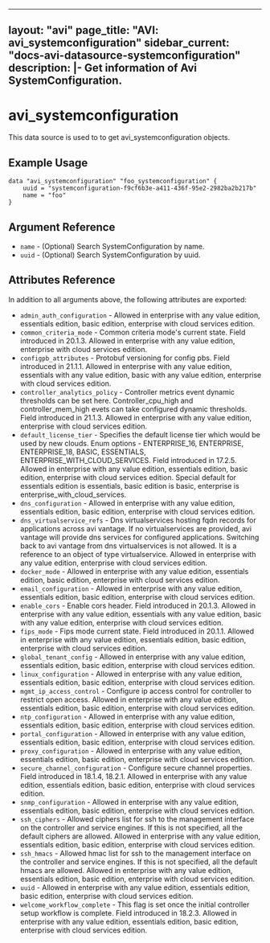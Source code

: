 <!--
    Copyright 2021 VMware, Inc.
    SPDX-License-Identifier: Mozilla Public License 2.0
-->
---
layout: "avi"
page_title: "AVI: avi_systemconfiguration"
sidebar_current: "docs-avi-datasource-systemconfiguration"
description: |-
  Get information of Avi SystemConfiguration.
---

# avi_systemconfiguration

This data source is used to to get avi_systemconfiguration objects.

## Example Usage

```hcl
data "avi_systemconfiguration" "foo_systemconfiguration" {
    uuid = "systemconfiguration-f9cf6b3e-a411-436f-95e2-2982ba2b217b"
    name = "foo"
}
```

## Argument Reference

* `name` - (Optional) Search SystemConfiguration by name.
* `uuid` - (Optional) Search SystemConfiguration by uuid.

## Attributes Reference

In addition to all arguments above, the following attributes are exported:

* `admin_auth_configuration` - Allowed in enterprise with any value edition, essentials edition, basic edition, enterprise with cloud services edition.
* `common_criteria_mode` - Common criteria mode's current state. Field introduced in 20.1.3. Allowed in enterprise with any value edition, enterprise with cloud services edition.
* `configpb_attributes` - Protobuf versioning for config pbs. Field introduced in 21.1.1. Allowed in enterprise with any value edition, essentials with any value edition, basic with any value edition, enterprise with cloud services edition.
* `controller_analytics_policy` - Controller metrics event dynamic thresholds can be set here. Controller_cpu_high and controller_mem_high evets can take configured dynamic thresholds. Field introduced in 21.1.3. Allowed in enterprise with any value edition, enterprise with cloud services edition.
* `default_license_tier` - Specifies the default license tier which would be used by new clouds. Enum options - ENTERPRISE_16, ENTERPRISE, ENTERPRISE_18, BASIC, ESSENTIALS, ENTERPRISE_WITH_CLOUD_SERVICES. Field introduced in 17.2.5. Allowed in enterprise with any value edition, essentials edition, basic edition, enterprise with cloud services edition. Special default for essentials edition is essentials, basic edition is basic, enterprise is enterprise_with_cloud_services.
* `dns_configuration` - Allowed in enterprise with any value edition, essentials edition, basic edition, enterprise with cloud services edition.
* `dns_virtualservice_refs` - Dns virtualservices hosting fqdn records for applications across avi vantage. If no virtualservices are provided, avi vantage will provide dns services for configured applications. Switching back to avi vantage from dns virtualservices is not allowed. It is a reference to an object of type virtualservice. Allowed in enterprise with any value edition, enterprise with cloud services edition.
* `docker_mode` - Allowed in enterprise with any value edition, essentials edition, basic edition, enterprise with cloud services edition.
* `email_configuration` - Allowed in enterprise with any value edition, essentials edition, basic edition, enterprise with cloud services edition.
* `enable_cors` - Enable cors header. Field introduced in 20.1.3. Allowed in enterprise with any value edition, essentials with any value edition, basic with any value edition, enterprise with cloud services edition.
* `fips_mode` - Fips mode current state. Field introduced in 20.1.1. Allowed in enterprise with any value edition, essentials edition, basic edition, enterprise with cloud services edition.
* `global_tenant_config` - Allowed in enterprise with any value edition, essentials edition, basic edition, enterprise with cloud services edition.
* `linux_configuration` - Allowed in enterprise with any value edition, essentials edition, basic edition, enterprise with cloud services edition.
* `mgmt_ip_access_control` - Configure ip access control for controller to restrict open access. Allowed in enterprise with any value edition, essentials edition, basic edition, enterprise with cloud services edition.
* `ntp_configuration` - Allowed in enterprise with any value edition, essentials edition, basic edition, enterprise with cloud services edition.
* `portal_configuration` - Allowed in enterprise with any value edition, essentials edition, basic edition, enterprise with cloud services edition.
* `proxy_configuration` - Allowed in enterprise with any value edition, essentials edition, basic edition, enterprise with cloud services edition.
* `secure_channel_configuration` - Configure secure channel properties. Field introduced in 18.1.4, 18.2.1. Allowed in enterprise with any value edition, essentials edition, basic edition, enterprise with cloud services edition.
* `snmp_configuration` - Allowed in enterprise with any value edition, essentials edition, basic edition, enterprise with cloud services edition.
* `ssh_ciphers` - Allowed ciphers list for ssh to the management interface on the controller and service engines. If this is not specified, all the default ciphers are allowed. Allowed in enterprise with any value edition, essentials edition, basic edition, enterprise with cloud services edition.
* `ssh_hmacs` - Allowed hmac list for ssh to the management interface on the controller and service engines. If this is not specified, all the default hmacs are allowed. Allowed in enterprise with any value edition, essentials edition, basic edition, enterprise with cloud services edition.
* `uuid` - Allowed in enterprise with any value edition, essentials edition, basic edition, enterprise with cloud services edition.
* `welcome_workflow_complete` - This flag is set once the initial controller setup workflow is complete. Field introduced in 18.2.3. Allowed in enterprise with any value edition, essentials edition, basic edition, enterprise with cloud services edition.

